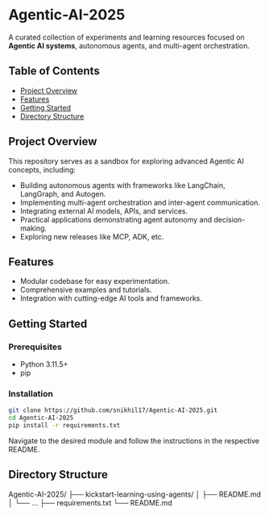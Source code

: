 # Agentic-AI-2025

A curated collection of experiments and learning resources focused on **Agentic AI systems**, autonomous agents, and multi-agent orchestration.

## Table of Contents

- [Project Overview](#project-overview)
- [Features](#features)
- [Getting Started](#getting-started)
- [Directory Structure](#directory-structure)



## Project Overview

This repository serves as a sandbox for exploring advanced Agentic AI concepts, including:

- Building autonomous agents with frameworks like LangChain, LangGraph, and Autogen.
- Implementing multi-agent orchestration and inter-agent communication.
- Integrating external AI models, APIs, and services.
- Practical applications demonstrating agent autonomy and decision-making.
- Exploring new releases like MCP, ADK, etc.

## Features

- Modular codebase for easy experimentation.
- Comprehensive examples and tutorials.
- Integration with cutting-edge AI tools and frameworks.

## Getting Started

### Prerequisites

- Python 3.11.5+
- pip

### Installation

```bash
git clone https://github.com/snikhil17/Agentic-AI-2025.git
cd Agentic-AI-2025
pip install -r requirements.txt
```
Navigate to the desired module and follow the instructions in the respective README.

## Directory Structure

Agentic-AI-2025/
├── kickstart-learning-using-agents/
│   ├── README.md
│   └── ...
├── requirements.txt
└── README.md

